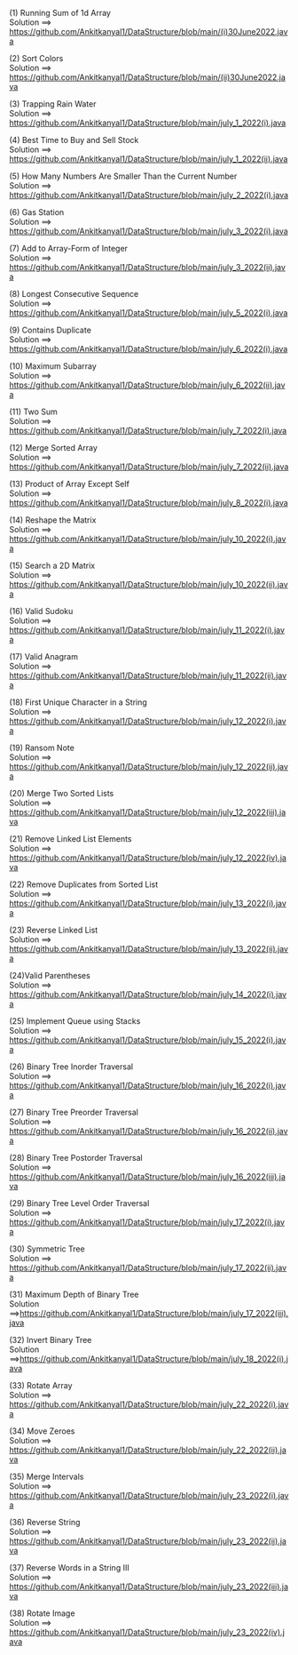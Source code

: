 (1) Running Sum of 1d Array <br>
Solution ==> https://github.com/Ankitkanyal1/DataStructure/blob/main/(i)30June2022.java <br>


(2) Sort Colors <br>
Solution ==> https://github.com/Ankitkanyal1/DataStructure/blob/main/(ii)30June2022.java <br>

(3) Trapping Rain Water<br>
Solution ==> https://github.com/Ankitkanyal1/DataStructure/blob/main/july_1_2022(i).java <br>

(4) Best Time to Buy and Sell Stock<br>
Solution ==> https://github.com/Ankitkanyal1/DataStructure/blob/main/july_1_2022(ii).java <br>

(5) How Many Numbers Are Smaller Than the Current Number<br>
Solution ==> https://github.com/Ankitkanyal1/DataStructure/blob/main/july_2_2022(i).java <br>

(6) Gas Station<br>
Solution ==> https://github.com/Ankitkanyal1/DataStructure/blob/main/july_3_2022(i).java <br>

(7) Add to Array-Form of Integer<br>
Solution ==> https://github.com/Ankitkanyal1/DataStructure/blob/main/july_3_2022(ii).java <br>

(8) Longest Consecutive Sequence <br>
Solution ==> https://github.com/Ankitkanyal1/DataStructure/blob/main/july_5_2022(i).java <br>

(9) Contains Duplicate<br>
Solution ==> https://github.com/Ankitkanyal1/DataStructure/blob/main/july_6_2022(i).java<br>

(10) Maximum Subarray<br>
Solution ==> https://github.com/Ankitkanyal1/DataStructure/blob/main/july_6_2022(ii).java <br>

(11) Two Sum <br>
Solution ==> https://github.com/Ankitkanyal1/DataStructure/blob/main/july_7_2022(i).java <br>

(12) Merge Sorted Array<br>
Solution ==> https://github.com/Ankitkanyal1/DataStructure/blob/main/july_7_2022(ii).java<br>

(13) Product of Array Except Self<br>
Solution ==> https://github.com/Ankitkanyal1/DataStructure/blob/main/july_8_2022(i).java<br>

(14) Reshape the Matrix <br>
Solution ==> https://github.com/Ankitkanyal1/DataStructure/blob/main/july_10_2022(i).java<br>

(15) Search a 2D Matrix<br>
Solution ==> https://github.com/Ankitkanyal1/DataStructure/blob/main/july_10_2022(ii).java<br>

(16) Valid Sudoku<br> 
Solution ==> https://github.com/Ankitkanyal1/DataStructure/blob/main/july_11_2022(i).java<br>

(17) Valid Anagram<br>
Solution ==> https://github.com/Ankitkanyal1/DataStructure/blob/main/july_11_2022(ii).java<br>

(18) First Unique Character in a String<br>
Solution ==> https://github.com/Ankitkanyal1/DataStructure/blob/main/july_12_2022(i).java<br>

(19) Ransom Note<br>
Solution ==> https://github.com/Ankitkanyal1/DataStructure/blob/main/july_12_2022(ii).java <br>

(20) Merge Two Sorted Lists<br>
Solution ==> https://github.com/Ankitkanyal1/DataStructure/blob/main/july_12_2022(iii).java <br>

(21) Remove Linked List Elements<br>
Solution ==> https://github.com/Ankitkanyal1/DataStructure/blob/main/july_12_2022(iv).java<br>

(22) Remove Duplicates from Sorted List<br>
Solution ==> https://github.com/Ankitkanyal1/DataStructure/blob/main/july_13_2022(i).java  <br>

(23) Reverse Linked List<br>
Solution ==> https://github.com/Ankitkanyal1/DataStructure/blob/main/july_13_2022(ii).java<br>

(24)Valid Parentheses <br>
Solution ==> https://github.com/Ankitkanyal1/DataStructure/blob/main/july_14_2022(i).java<br>

(25) Implement Queue using Stacks<br>
Solution ==> https://github.com/Ankitkanyal1/DataStructure/blob/main/july_15_2022(i).java<br>

(26) Binary Tree Inorder Traversal<br>
Solution ==> https://github.com/Ankitkanyal1/DataStructure/blob/main/july_16_2022(i).java<br>

(27) Binary Tree Preorder Traversal<br>
Solution ==> https://github.com/Ankitkanyal1/DataStructure/blob/main/july_16_2022(ii).java<br>

(28) Binary Tree Postorder Traversal<br>
Solution ==> https://github.com/Ankitkanyal1/DataStructure/blob/main/july_16_2022(iii).java<br>

(29) Binary Tree Level Order Traversal<br>
Solution ==> https://github.com/Ankitkanyal1/DataStructure/blob/main/july_17_2022(i).java<br>

(30) Symmetric Tree<br>
Solution ==> https://github.com/Ankitkanyal1/DataStructure/blob/main/july_17_2022(ii).java<br>

(31) Maximum Depth of Binary Tree<br>
Solution ==>https://github.com/Ankitkanyal1/DataStructure/blob/main/july_17_2022(iii).java<br>

(32) Invert Binary Tree<br>
Solution ==>https://github.com/Ankitkanyal1/DataStructure/blob/main/july_18_2022(i).java<br>

(33) Rotate Array<br>
Solution ==> https://github.com/Ankitkanyal1/DataStructure/blob/main/july_22_2022(i).java<br>

(34) Move Zeroes<br>
Solution ==> https://github.com/Ankitkanyal1/DataStructure/blob/main/july_22_2022(ii).java<br>

(35) Merge Intervals<br>
Solution ==> https://github.com/Ankitkanyal1/DataStructure/blob/main/july_23_2022(i).java<br>

(36) Reverse String<br>
Solution ==> https://github.com/Ankitkanyal1/DataStructure/blob/main/july_23_2022(ii).java<br>

(37) Reverse Words in a String III<br>
Solution ==> https://github.com/Ankitkanyal1/DataStructure/blob/main/july_23_2022(iii).java<br>

(38) Rotate Image<br>
Solution ==> https://github.com/Ankitkanyal1/DataStructure/blob/main/july_23_2022(iv).java<br>
